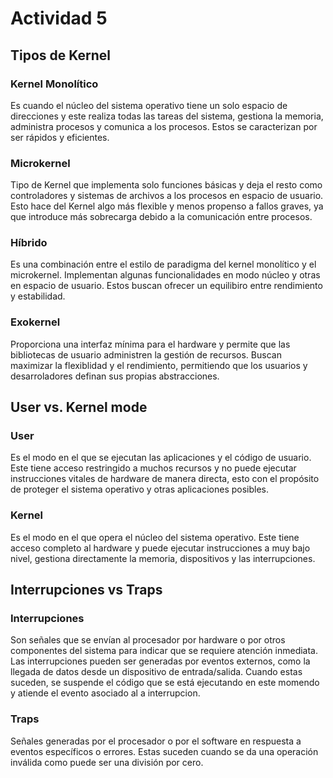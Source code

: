 # Actividad 5
## Tipos de Kernel
### Kernel Monolítico
Es cuando el núcleo del sistema operativo tiene un solo espacio de direcciones y este realiza todas las tareas del sistema, gestiona la memoria, administra procesos y comunica a los procesos. Estos se caracterizan por ser rápidos y eficientes.
### Microkernel
Tipo de Kernel que implementa solo funciones básicas y deja el resto como controladores y sistemas de archivos a los procesos en espacio de usuario. Esto hace del Kernel algo más flexible y menos propenso a fallos graves, ya que introduce más sobrecarga debido a la comunicación entre procesos.
### Híbrido
Es una combinación entre el estilo de paradigma del kernel monolítico y el microkernel. Implementan algunas funcionalidades en modo núcleo y otras en espacio de usuario. Estos buscan ofrecer un equilibiro entre rendimiento y estabilidad.
### Exokernel
Proporciona una interfaz mínima para el hardware y permite que las bibliotecas de usuario administren la gestión de recursos. Buscan maximizar la flexiblidad y el rendimiento, permitiendo que los usuarios y desarroladores definan sus propias abstracciones.
## User vs. Kernel mode
### User
Es el modo en el que se ejecutan las aplicaciones y el código de usuario. Este tiene acceso restringido a muchos recursos y no puede ejecutar instrucciones vitales de hardware de manera directa, esto con el propósito de proteger el sistema operativo y otras aplicaciones posibles.
### Kernel
Es el modo en el que opera el núcleo del sistema operativo. Este tiene acceso completo al hardware y puede ejecutar instrucciones a muy bajo nivel, gestiona directamente la memoria, dispositivos y las interrupciones.
## Interrupciones vs Traps
### Interrupciones
Son señales que se envían al procesador por hardware o por otros componentes del sistema para indicar que se requiere atención inmediata. Las interrupciones pueden ser generadas por eventos externos, como la llegada de datos desde un dispositivo de entrada/salida. Cuando estas suceden, se suspende el código que se está ejecutando en este momendo y atiende el evento asociado al a interrupcion.
### Traps
Señales generadas por el procesador o por el software en respuesta a eventos específicos o errores. Estas suceden cuando se da una operación inválida como puede ser una división por cero.
